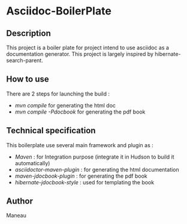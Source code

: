 # Asciidoc-BoilerPlate

## Description

This project is a boiler plate for project intend to use asciidoc as a documentation generator.
This project is largely inspired by hibernate-search-parent.

## How to use

There are 2 steps for launching the build :

 - _mvn compile_ for generating the html doc
 - _mvn compile -Pdocbook_ for generating the pdf book

## Technical specification

This boilerplate use several main framework and plugin as :

 - *Maven* : for Integration purpose (integrate it in Hudson to build it automatically)
 - *asciidoctor-maven-plugin* : for generating the html documentation
 - *maven-jdocbook-plugin* : for generating the pdf book
 - *hibernate-jdocbook-style* : used for templating the book

## Author

Maneau 